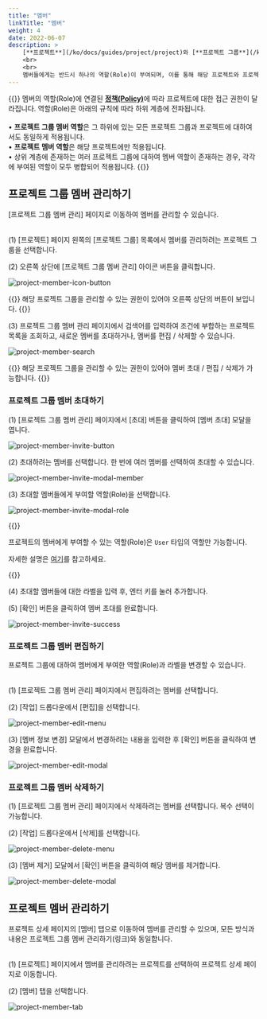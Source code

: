 ```yaml
---
title: "멤버"
linkTitle: "멤버"
weight: 4
date: 2022-06-07
description: >
    [**프로젝트**](/ko/docs/guides/project/project)와 [**프로젝트 그룹**](/ko/docs/guides/project/project-group)에 **멤버**를 초대하고 [**역할(Role)**](/ko/docs/guides/administration/iam-role)을 부여할 수 있습니다.
    <br>
    <br>
    멤버들에게는 반드시 하나의 역할(Role)이 부여되며, 이를 통해 해당 프로젝트와 프로젝트 그룹에 대한 접근을 관리할 수 있습니다.
---
```


{{<alert>}}
멤버의 역할(Role)에 연결된 [**정책(Policy)**](/ko/docs/guides/administration/iam-policy)에 따라 프로젝트에 대한 접근 권한이 달라집니다.
역할(Role)은 아래의 규칙에 따라 하위 계층에 전파됩니다.
<br>
<br>
• **프로젝트 그룹 멤버 역할**은 그 하위에 있는 모든 프로젝트 그룹과 프로젝트에 대하여서도 동일하게 적용됩니다.
<br>
• **프로젝트 멤버 역할**은 해당 프로젝트에만 적용됩니다.
<br>
• 상위 계층에 존재하는 여러 프로젝트 그룹에 대하여 멤버 역할이 존재하는 경우, 각각에 부여된 역할이 모두 병합되어 적용됩니다.
{{</alert>}}

## 프로젝트 그룹 멤버 관리하기

[프로젝트 그룹 멤버 관리] 페이지로 이동하여 멤버를 관리할 수 있습니다.
<br>
<br>

(1) [프로젝트] 페이지 왼쪽의 [프로젝트 그룹] 목록에서 멤버를 관리하려는 프로젝트 그룹을 선택합니다.

(2) 오른쪽 상단에 [프로젝트 그룹 멤버 관리] 아이콘 버튼을 클릭합니다.

![project-member-icon-button](/ko/docs/guides/project/member-img/project-member-icon-button.png)

{{<alert title="">}}
해당 프로젝트 그룹을 관리할 수 있는 권한이 있어야 오른쪽 상단의 버튼이 보입니다.
{{</alert>}}

(3) 프로젝트 그룹 멤버 관리 페이지에서 검색어를 입력하여 조건에 부합하는 프로젝트 목록을 조회하고, 새로운 멤버를 초대하거나, 멤버를 편집 / 삭제할 수 있습니다.

![project-member-search](/ko/docs/guides/project/member-img/project-member-search.png)

{{<alert title="">}}
해당 프로젝트 그룹을 관리할 수 있는 권한이 있어야 멤버 초대 / 편집 / 삭제가 가능합니다.
{{</alert>}}

### 프로젝트 그룹 멤버 초대하기

(1) [프로젝트 그룹 멤버 관리] 페이지에서 [초대] 버튼을 클릭하여 [멤버 초대] 모달을 엽니다.

![project-member-invite-button](/ko/docs/guides/project/member-img/project-member-invite-button.png)

(2) 초대하려는 멤버를 선택합니다. 한 번에 여러 멤버를 선택하여 초대할 수 있습니다.

![project-member-invite-modal-member](/ko/docs/guides/project/member-img/project-member-invite-modal-member.png)

(3) 초대할 멤버들에게 부여할 역할(Role)을 선택합니다.

![project-member-invite-modal-role](/ko/docs/guides/project/member-img/project-member-invite-modal-role.png)

{{<alert title="멤버 역할(Role)">}}

프로젝트의 멤버에게 부여할 수 있는 역할(Role)은 `User` 타입의 역할만 가능합니다. 

자세한 설명은 [여기](/ko/docs/guides/administration/iam-role)를 참고하세요.

{{</alert>}}

(4) 초대할 멤버들에 대한 라벨을 입력 후, 엔터 키를 눌러 추가합니다.

(5) [확인] 버튼을 클릭하여 멤버 초대를 완료합니다.

![project-member-invite-success](/ko/docs/guides/project/member-img/project-member-invite-success.png)

### 프로젝트 그룹 멤버 편집하기

프로젝트 그룹에 대하여 멤버에게 부여한 역할(Role)과 라벨을 변경할 수 있습니다.
<br>
<br>

(1) [프로젝트 그룹 멤버 관리] 페이지에서 편집하려는 멤버를 선택합니다.

(2) [작업] 드롭다운에서 [편집]을 선택합니다.

![project-member-edit-menu](/ko/docs/guides/project/member-img/project-member-edit-menu.png)

(3) [멤버 정보 변경] 모달에서 변경하려는 내용을 입력한 후 [확인] 버튼을 클릭하여 변경을 완료합니다.

![project-member-edit-modal](/ko/docs/guides/project/member-img/project-member-edit-modal.png)

### 프로젝트 그룹 멤버 삭제하기

(1) [프로젝트 그룹 멤버 관리] 페이지에서 삭제하려는 멤버를 선택합니다. 복수 선택이 가능합니다.

(2) [작업] 드롭다운에서 [삭제]를 선택합니다.

![project-member-delete-menu](/ko/docs/guides/project/member-img/project-member-delete-menu.png)

(3) [멤버 제거] 모달에서 [확인] 버튼을 클릭하여 해당 멤버를 제거합니다.

![project-member-delete-modal](/ko/docs/guides/project/member-img/project-member-delete-modal.png)


## 프로젝트 멤버 관리하기

프로젝트 상세 페이지의 [멤버] 탭으로 이동하여 멤버를 관리할 수 있으며, 모든 방식과 내용은 프로젝트 그룹 멤버 관리하기(링크)와 동일합니다.
<br>
<br>

(1) [프로젝트] 페이지에서 멤버를 관리하려는 프로젝트를 선택하여 프로젝트 상세 페이지로 이동합니다.

(2) [멤버] 탭을 선택합니다.

![project-member-tab](/ko/docs/guides/project/member-img/project-member-tab.png)
